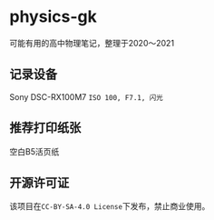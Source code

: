 # physics-gk
可能有用的高中物理笔记，整理于2020～2021

## 记录设备
Sony DSC-RX100M7
`ISO 100, F7.1, 闪光`

## 推荐打印纸张
空白B5活页纸

## 开源许可证
该项目在`CC-BY-SA-4.0 License`下发布，禁止商业使用。
